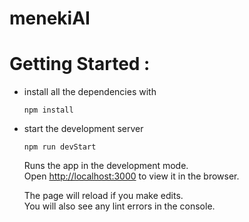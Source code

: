 # menekiAI

# Getting Started : 
- install all the dependencies with 
    ```
    npm install
    ```
- start the development server
    ```
    npm run devStart
    ```
    Runs the app in the development mode.\
    Open [http://localhost:3000](http://localhost:3000) to view it in the browser.

    The page will reload if you make edits.\
    You will also see any lint errors in the console.
